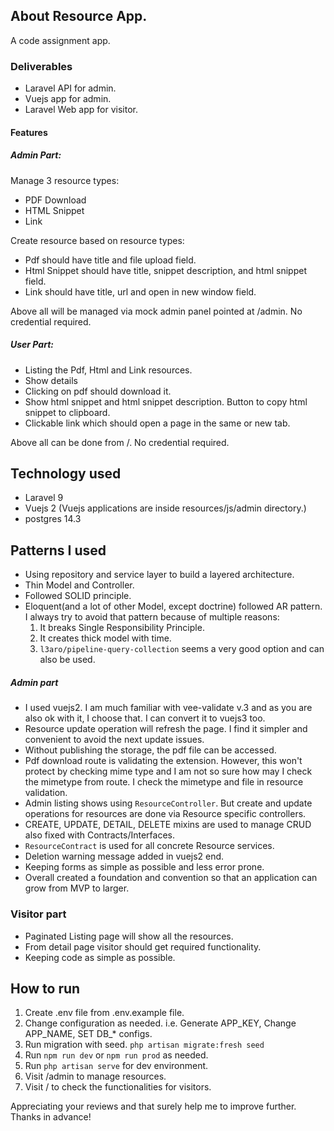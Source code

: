 ## About Resource App.
A code assignment app.

### Deliverables

- Laravel API for admin.
- Vuejs app for admin.
- Laravel Web app for visitor.

#### Features
##### Admin Part:
Manage 3 resource types:
- PDF Download
- HTML Snippet
- Link

Create resource based on resource types:
- Pdf should have title and file upload field.
- Html Snippet should have title, snippet description, and html snippet field.
- Link should have title, url and open in new window field.

Above all will be managed via mock admin panel pointed at /admin.
No credential required.  

##### User Part:
- Listing the Pdf, Html and Link resources.
- Show details
- Clicking on pdf should download it.
- Show html snippet and html snippet description. Button to copy html snippet to clipboard.
- Clickable link which should open a page in the same or new tab.

Above all can be done from /.
No credential required. 

## Technology used
- Laravel 9
- Vuejs 2 (Vuejs applications are inside resources/js/admin directory.)
- postgres 14.3

## Patterns I used
- Using repository and service layer to build a layered architecture.
- Thin Model and Controller.
- Followed SOLID principle.
- Eloquent(and a lot of other Model, except doctrine) followed AR pattern. I always try to avoid that pattern because of multiple reasons:
    1. It breaks Single Responsibility Principle.
    2. It creates thick model with time.
    3. `l3aro/pipeline-query-collection` seems a very good option and can also be used. 
    
##### Admin part
- I used vuejs2. I am much familiar with vee-validate v.3 and as you are also ok with it, I choose that. I can convert it to vuejs3 too.
- Resource update operation will refresh the page. I find it simpler and convenient to avoid the next update issues.
- Without publishing the storage, the pdf file can be accessed.
- Pdf download route is validating the extension. However, this won't protect by checking mime type and I am not so sure how may I check
the mimetype from route. I check the mimetype and file in resource validation.
- Admin listing shows using `ResourceController`. But create and update operations for resources are done via Resource specific controllers.
- CREATE, UPDATE, DETAIL, DELETE mixins are used to manage CRUD also fixed with Contracts/Interfaces. 
- `ResourceContract` is used for all concrete Resource services.
- Deletion warning message added in vuejs2 end.
- Keeping forms as simple as possible and less error prone.
- Overall created a foundation and convention so that an application can grow from MVP to larger.

### Visitor part
- Paginated Listing page will show all the resources.
- From detail page visitor should get required functionality.
- Keeping code as simple as possible.

## How to run
1. Create .env file from .env.example file.
2. Change configuration as needed. i.e. Generate APP_KEY, Change APP_NAME, SET DB_* configs.
3. Run migration with seed.
    `php artisan migrate:fresh seed`
4. Run `npm run dev` or `npm run prod` as needed.
5. Run `php artisan serve` for dev environment.
6. Visit /admin to manage resources.
7. Visit / to check the functionalities for visitors.

Appreciating your reviews and that surely help me to improve further. Thanks in advance!
